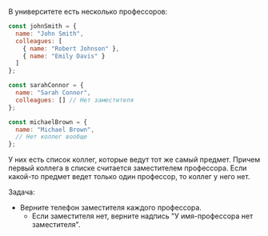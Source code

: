 В университете есть несколько профессоров:

```javascript
const johnSmith = {
  name: "John Smith",
  colleagues: [
    { name: "Robert Johnson" },
    { name: "Emily Davis" }
  ]
};

const sarahConnor = {
  name: "Sarah Connor",
  colleagues: [] // Нет заместителя
};

const michaelBrown = {
  name: "Michael Brown",
  // Нет коллег вообще
};
```

У них есть список коллег, которые ведут тот же самый предмет. Причем первый коллега в списке считается заместителем профессора. Если какой-то предмет ведет только один профессор, то коллег у него нет.

Задача:

* Верните телефон заместителя каждого профессора.
  * Если заместителя нет, верните надпись "У имя-профессора нет заместителя".